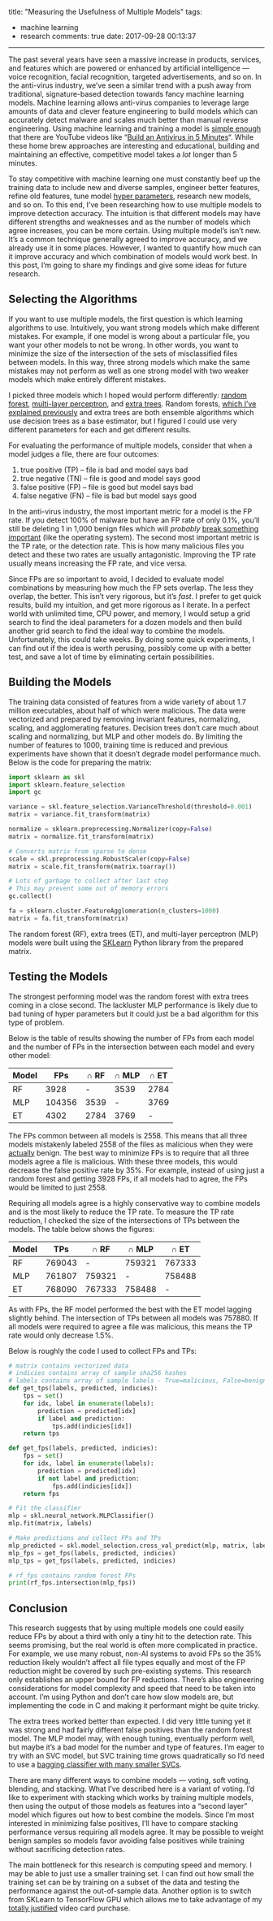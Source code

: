 title: "Measuring the Usefulness of Multiple Models"
tags:
  - machine learning
  - research
comments: true
date: 2017-09-28 00:13:37
---

The past several years have seen a massive increase in products, services, and features which are powered or enhanced by artificial intelligence — voice recognition, facial recognition, targeted advertisements, and so on. In the anti-virus industry, we’ve seen a similar trend with a push away from traditional, signature-based detection towards fancy machine learning models. Machine learning allows anti-virus companies to leverage large amounts of data and clever feature engineering to build models which can accurately detect malware and scales much better than manual reverse engineering. Using machine learning and training a model is [simple enough](https://github.com/llSourcell/antivirus_demo) that there are YouTube videos like “[Build an Antivirus in 5 Minutes](https://www.youtube.com/watch?v=iLNHVwSu9EA&feature=youtu.be)“. While these home brew approaches are interesting and educational, building and maintaining an effective, competitive model takes a _lot_ longer than 5 minutes.
<!-- more -->

To stay competitive with machine learning one must constantly beef up the training data to include new and diverse samples, engineer better features, refine old features, tune model [hyper parameters](https://images.gr-assets.com/hostedimages/1467729070ra/19623361.gif), research new models, and so on. To this end, I’ve been researching how to use multiple models to improve detection accuracy. The intuition is that different models may have different strengths and weaknesses and as the number of models which agree increases, you can be more certain. Using multiple model’s isn’t new. It’s a common technique generally agreed to improve accuracy, and we already use it in some places. However, I wanted to quantify how much can it improve accuracy and which combination of models would work best. In this post, I’m going to share my findings and give some ideas for future research.

## Selecting the Algorithms

If you want to use multiple models, the first question is which learning algorithms to use. Intuitively, you want strong models which make different mistakes. For example, if one model is wrong about a particular file, you want your other models to not be wrong. In other words, you want to minimize the size of the intersection of the sets of misclassified files between models. In this way, three strong models which make the same mistakes may not perform as well as one strong model with two weaker models which make entirely different mistakes.

I picked three models which I hoped would perform differently: [random forest](http://scikit-learn.org/stable/modules/generated/sklearn.ensemble.RandomForestClassifier.html#sklearn.ensemble.RandomForestClassifier), [multi-layer perceptron](http://scikit-learn.org/stable/modules/generated/sklearn.neural_network.MLPClassifier.html), and [extra trees](http://scikit-learn.org/stable/modules/generated/sklearn.ensemble.ExtraTreesClassifier.html). Random forests, [which I’ve explained previously](https://sentinelone.com/2016/12/05/detecting-malware-pre-execution-static-analysis-machine-learning/) and extra trees are both ensemble algorithms which use decision trees as a base estimator, but I figured I could use very different parameters for each and get different results.

For evaluating the performance of multiple models, consider that when a model judges a file, there are four outcomes:

1.  true positive (TP) – file is bad and model says bad
2.  true negative (TN) – file is good and model says good
3.  false positive (FP) – file is good but model says bad
4.  false negative (FN) – file is bad but model says good

In the anti-virus industry, the most important metric for a model is the FP rate. If you detect 100% of malware but have an FP rate of only 0.1%, you’ll still be deleting 1 in 1,000 benign files which will _probably_ [break something important](https://1.bp.blogspot.com/--w1K7n5WMLM/UoKA3t9CugI/AAAAAAAD_jw/awBs5Xd6PI4/s1600/a_few_things_that_are_just_seconds_from_disaster_35.gif) (like the operating system). The second most important metric is the TP rate, or the detection rate. This is how many malicious files you detect and these two rates are usually antagonistic. Improving the TP rate usually means increasing the FP rate, and vice versa.

Since FPs are so important to avoid, I decided to evaluate model combinations by measuring how much the FP sets overlap. The less they overlap, the better. This isn’t very rigorous, but it’s _fast_. I prefer to get quick results, build my intuition, and get more rigorous as I iterate. In a perfect world with unlimited time, CPU power, and memory, I would setup a grid search to find the ideal parameters for a dozen models and then build another grid search to find the ideal way to combine the models. Unfortunately, this could take weeks. By doing some quick experiments, I can find out if the idea is worth perusing, possibly come up with a better test, and save a lot of time by eliminating certain possibilities.

## Building the Models

The training data consisted of features from a wide variety of about 1.7 million executables, about half of which were malicious. The data were vectorized and prepared by removing invariant features, normalizing, scaling, and agglomerating features. Decision trees don’t care much about scaling and normalizing, but MLP and other models do. By limiting the number of features to 1000, training time is reduced and previous experiments have shown that it doesn’t degrade model performance much. Below is the code for preparing the matrix:

```python
import sklearn as skl
import sklearn.feature_selection
import gc

variance = skl.feature_selection.VarianceThreshold(threshold=0.001)
matrix = variance.fit_transform(matrix)

normalize = sklearn.preprocessing.Normalizer(copy=False)
matrix = normalize.fit_transform(matrix)

# Converts matrix from sparse to dense
scale = skl.preprocessing.RobustScaler(copy=False)
matrix = scale.fit_transform(matrix.toarray())

# Lots of garbage to collect after last step
# This may prevent some out of memory errors
gc.collect()

fa = sklearn.cluster.FeatureAgglomeration(n_clusters=1000)
matrix = fa.fit_transform(matrix)
```

The random forest (RF), extra trees (ET), and multi-layer perceptron (MLP) models were built using the [SKLearn](https://github.com/scikit-learn/scikit-learn) Python library from the prepared matrix.

## Testing the Models

The strongest performing model was the random forest with extra trees coming in a close second. The lackluster MLP performance is likely due to bad tuning of hyper parameters but it could just be a bad algorithm for this type of problem.

Below is the table of results showing the number of FPs from each model and the number of FPs in the intersection between each model and every other model:

|Model|FPs|∩ RF|∩ MLP|∩ ET|
|-----|---|----|-----|----|
|RF|3928|-|3539|2784|
|MLP|104356|3539|-|3769|
|ET|4302|2784|3769|-|

The FPs common between all models is 2558\. This means that all three models mistakenly labeled 2558 of the files as malicious when they were [actually](http://ct.fra.bz/ol/fz/sw/i59/2/8/3/frabz-ACTUALLY-9f1b65.jpg) benign. The best way to minimize FPs is to require that all three models agree a file is malicious. With these three models, this would decrease the false positive rate by 35%. For example, instead of using just a random forest and getting 3928 FPs, if all models had to agree, the FPs would be limited to just 2558.

Requiring all models agree is a highly conservative way to combine models and is the most likely to reduce the TP rate. To measure the TP rate reduction, I checked the size of the intersections of TPs between the models. The table below shows the figures:

|Model|TPs|∩ RF|∩ MLP|∩ ET|
|-----|---|----|-----|----|
|RF| 769043 |-| 759321 | 767333 |
|MLP| 761807 | 759321 |-| 758488 |
|ET| 768090 | 767333 | 758488 |-|

As with FPs, the RF model performed the best with the ET model lagging slightly behind. The intersection of TPs between all models was 757880\. If all models were required to agree a file was malicious, this means the TP rate would only decrease 1.5%.

Below is roughly the code I used to collect FPs and TPs:

```python
# matrix contains vectorized data
# indicies contains array of sample sha256 hashes
# labels contains array of sample labels - True=malicious, False=benign
def get_tps(labels, predicted, indicies):
    tps = set()
    for idx, label in enumerate(labels):
        prediction = predicted[idx]
        if label and prediction:
            tps.add(indicies[idx])
    return tps

def get_fps(labels, predicted, indicies):
    fps = set()
    for idx, label in enumerate(labels):
        prediction = predicted[idx]
        if not label and prediction:
            fps.add(indicies[idx])
    return fps

# Fit the classifier
mlp = skl.neural_network.MLPClassifier()
mlp.fit(matrix, labels)

# Make predictions and collect FPs and TPs
mlp_predicted = skl.model_selection.cross_val_predict(mlp, matrix, labels, cv=10)
mlp_fps = get_fps(labels, predicted, indicies)
mlp_tps = get_fps(labels, predicted, indicies)

# rf_fps contains random forest FPs
print(rf_fps.intersection(mlp_fps))
```

## Conclusion

This research suggests that by using multiple models one could easily reduce FPs by about a third with only a tiny hit to the detection rate. This seems promising, but the real world is often more complicated in practice. For example, we use many robust, non-AI systems to avoid FPs so the 35% reduction likely wouldn’t affect all file types equally and most of the FP reduction might be covered by such pre-existing systems. This research only establishes an upper bound for FP reductions. There’s also engineering considerations for model complexity and speed that need to be taken into account. I’m using Python and don’t care how slow models are, but implementing the code in C and making it performant might be quite tricky.

The extra trees worked better than expected. I did very little tuning yet it was strong and had fairly different false positives than the random forest model. The MLP model may, with enough tuning, eventually perform well, but maybe it’s a bad model for the number and type of features. I’m eager to try with an SVC model, but SVC training time grows quadratically so I’d need to use a [bagging classifier with many smaller SVCs](https://stackoverflow.com/questions/31681373/making-svm-run-faster-in-python).

There are many different ways to combine models — voting, soft voting, blending, and stacking. What I’ve described here is a variant of voting. I’d like to experiment with stacking which works by training multiple models, then using the output of those models as features into a “second layer” model which figures out how to best combine the models. Since I’m most interested in minimizing false positives, I’ll have to compare stacking performance versus requiring all models agree. It may be possible to weight benign samples so models favor avoiding false positives while training without sacrificing detection rates.

The main bottleneck for this research is computing speed and memory. I may be able to just use a smaller training set. I can find out how small the training set can be by training on a subset of the data and testing the performance against the out-of-sample data. Another option is to switch from SKLearn to TensorFlow GPU which allows me to take advantage of my [totally justified](http://www.cnn.com/2011/TECH/gaming.gadgets/01/31/video.games.smarter.steinberg/index.html) video card purchase.